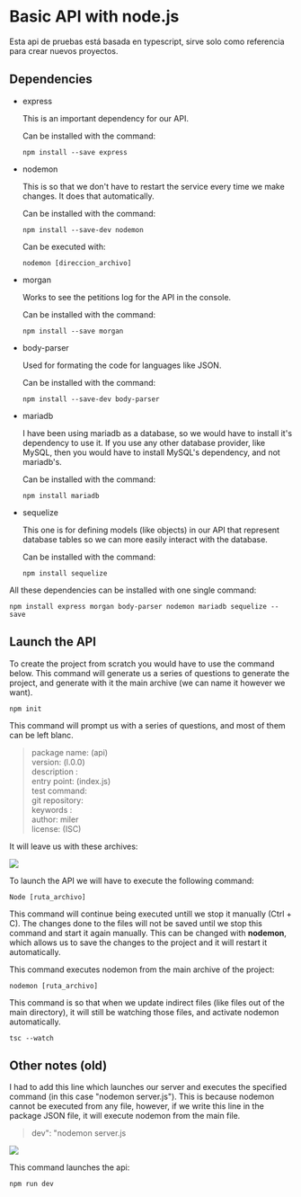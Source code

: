 # Basic API with node.js
Esta api de pruebas está basada en typescript, sirve solo como referencia para crear nuevos proyectos.


## Dependencies

- express 

    This is an important dependency for our API.

    Can be installed with the command:
    ```
    npm install --save express
    ```

- nodemon 

    This is so that we don't have to restart the service every time we make changes. It does that automatically.

    Can be installed with the command:
    ```
    npm install --save-dev nodemon
    ```

    Can be executed with:
    ```
    nodemon [direccion_archivo]
    ```

- morgan 

    Works to see the petitions log for the API in the console.

    Can be installed with the command:
    ```
    npm install --save morgan
    ```

- body-parser 

    Used for formating the code for languages like JSON.

    Can be installed with the command:
    ```
    npm install --save-dev body-parser
    ```

- mariadb 

    I have been using mariadb as a database, so we would have to install it's dependency to use it.
    If you use any other database provider, like MySQL, then you would have to install MySQL's dependency, and not mariadb's.

    Can be installed with the command:
    ```
    npm install mariadb
    ```
- sequelize

    This one is for defining models (like objects) in our API that represent database tables so we can more easily interact with the database.

    Can be installed with the command:

    ```
    npm install sequelize
    ```

 
All these dependencies can be installed with one single command:

```
npm install express morgan body-parser nodemon mariadb sequelize --save
```

 

 

## Launch the API

To create the project from scratch you would have to use the command below. This command will generate us a series of questions to generate the project,
and generate with it the main archive (we can name it however we want).
 
```
npm init
``` 

This command will prompt us with a series of questions, and most of them can be left blanc. 

>package name: (api)  
>version: (l.0.0)  
>description :  
>entry point: (index.js)  
>test command:  
>git repository:  
>keywords :  
>author: miler  
>license: (ISC)  


It will leave us with these archives:

![](README_images/archivos.png)



To launch the API we will have to execute the following command:

 
```
Node [ruta_archivo]
```

 
This command will continue being executed untill we stop it manually (Ctrl + C). The changes done to the files will not be saved until we stop this command and start it again manually. This can be changed with **nodemon**, which allows us to save the changes to the project and it will restart it automatically.

This command executes nodemon from the main archive of the project:
```
nodemon [ruta_archivo] 
```


This command is so that when we update indirect files (like files out of the main directory), it will still be watching those files, and activate nodemon automatically.
 
```
tsc --watch 
```
 


## Other notes (old)

I had to add this line which launches our server and executes the specified command (in this case "nodemon server.js"). This is because nodemon cannot be executed from any file, however, if we write this line in the package JSON file, it will execute nodemon from the main file.

>dev": "nodemon server.js

![](./README_images/packageJson.png)


This command launches the api:

```
npm run dev
```
